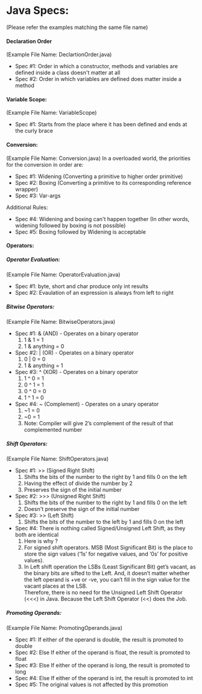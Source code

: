 <h1> Java Specs: </h1>
(Please refer the examples matching the same file name)

<h4>Declaration Order</h4> (Example File Name: DeclartionOrder.java)
<ul>
<li> Spec #1: Order in which a constructor, methods and variables are defined inside a class doesn't matter at all</li>
<li> Spec #2: Order in which variables are defined does matter inside a method</li>        
</ul>

<h4> Variable Scope: </h4> (Example File Name: VariableScope)
<ul>
<li> Spec #1: Starts from the place where it has been defined and ends at the curly brace </li>
</ul>

<h4> Conversion: </h4> 
(Example File Name: Conversion.java)
In a overloaded world, the priorities for the conversion in order are:
<ul>
<li> Spec #1: Widening (Converting a primitive to higher order primitive) </li>
<li> Spec #2: Boxing (Converting a primitive to its corresponding reference wrapper) </li>
<li> Spec #3: Var-args </li> 
</ul>

Additional Rules:
<ul>
<li> Spec #4: Widening and boxing can't happen together (In other words, widening followed by boxing is not possible) </li>
<li> Spec #5: Boxing followed by Widening is acceptable </li>
</ul>

<h4> Operators: </h4> 
<h5> Operator Evaluation: </h5> (Example File Name: OperatorEvaluation.java)
<ul>
<li> Spec #1: byte, short and char produce only int results </li>
<li> Spec #2: Evaulation of an expression is always from left to right </li>
</ul>

<h5> Bitwise Operators: </h5> (Example File Name: BitwiseOperators.java)
<ul>
<li> Spec #1: & (AND) - Operates on a binary operator
    <ol> 
    <li>1 & 1 = 1 </li>
    <li>1 & anything = 0 </li>
    </ol>
</li>
<li> Spec #2: | (OR) - Operates on a binary operator
    <ol>
    <li>0 | 0 = 0</li>
     <li>1 & anything = 1 </li>
    </ol>
</li>
<li> Spec #3: ^ (XOR) - Operates on a binary operator
    <ol>
    <li>1 ^ 0 = 1</li>
    <li>0 ^ 1 = 1 </li>
    <li>0 ^ 0 = 0 </li>
    <li>1 ^ 1 = 0 </li>
    </ol>
</li>
<li> Spec #4: ~ (Complement) - Operates on a unary operator
    <ol>
    <li>~1 = 0</li>
    <li>~0 = 1</li>
    <li> Note: Compiler will give 2’s complement of the result of that complemented number</li>
    </ol>
</li>
</ul>

<h5> Shift Operators: </h5> (Example File Name: ShiftOperators.java)
<ul>
<li> Spec #1: >> (Signed Right Shift) 
    <ol> 
    <li>Shifts the bits of the number to the right by 1 and fills 0 on the left</li>
    <li>Having the effect of divide the number by 2</li>
    <li>Preserves the sign of the initial number</li>
    </ol>
</li>
<li> Spec #2: >>> (Unsigned Right Shift)
    <ol>
    <li>Shifts the bits of the number to the right by 1 and fills 0 on the left</li>
    <li>Doesn't preserve the sign of the initial number</li>
    </ol>
</li>
<li> Spec #3: >> (Left Shift)
    <ol>
    <li>Shifts the bits of the number to the left by 1 and fills 0 on the left</li>
    </ol>
</li>
<li> Spec #4: There is nothing called Signed/Unsigned Left Shift, as they both are identical
    <ol>
    <li>Here is why ? </li>
    <li>For signed shift operators. MSB (Most Significant Bit) is the place to store the sign values (‘1s’ for negative values, and ‘0s’ for positive values).</li>
    <li>In Left shift operation the LSBs (Least Significant Bit) get’s vacant, as the binary bits are sifted to the Left. And, it doesn’t matter whether the left operand is +ve or -ve, you can’t fill in the sign value for the vacant places at the LSB.</li>
    </li>Therefore, there is no need for the Unsigned Left Shift Operator (<<<) in Java. Because the Left Shift Operator (<<) does the Job.</li>
   </ol>
</li>
</ul>

<h5> Promoting Operands: </h5> (Example File Name: PromotingOperands.java)
<ul>
<li>Spec #1: If either of the operand is double, the result is promoted to double</li>
<li>Spec #2: Else If either of the operand is float, the result is promoted to float</li>
<li>Spec #3: Else If either of the operand is long, the result is promoted to long</li>
<li>Spec #4: Else If either of the operand is int, the result is promoted to int</li>
<li>Spec #5: The original values is not affected by this promotion</li>
</ul>